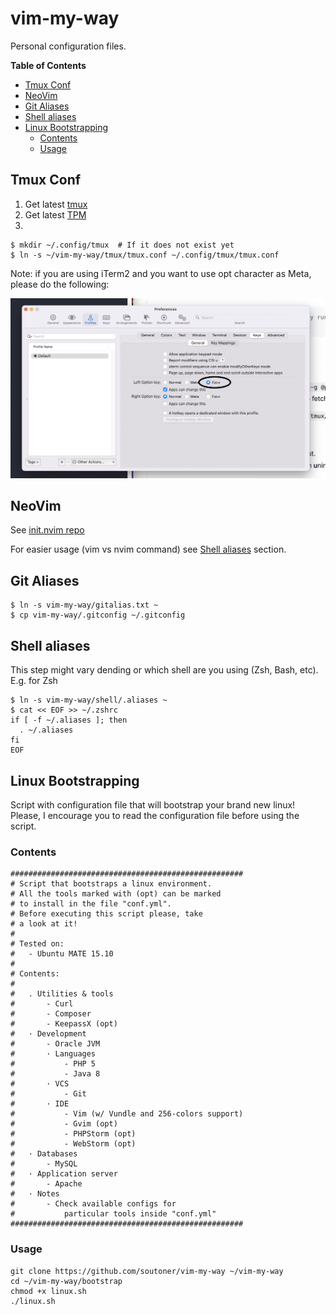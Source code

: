 vim-my-way
==========

Personal configuration files.

**Table of Contents**

- [Tmux Conf](#tmux-conf)
- [NeoVim](#neovim)
- [Git Aliases](#git-aliases)
- [Shell aliases](#shell-aliases)
- [Linux Bootstrapping](#linux-bootstrapping)
	- [Contents](#contents)
	- [Usage](#usage)


Tmux Conf
------

1. Get latest [tmux](https://github.com/tmux/tmux/wiki/Installing)
2. Get latest [TPM](https://github.com/tmux-plugins/tpm#installation) 
3. 

```
$ mkdir ~/.config/tmux	# If it does not exist yet
$ ln -s ~/vim-my-way/tmux/tmux.conf ~/.config/tmux/tmux.conf
```

Note: if you are using iTerm2 and you want to use opt character as Meta, please do the following:

![opt-as-meta-iterm2](images/opt-as-meta-iterm2.png)

NeoVim
------

See [init.nvim repo](https://github.com/soutoner/init.nvim)

For easier usage (vim vs nvim command) see [Shell aliases](#shell-aliases) section.

Git Aliases
------

```
$ ln -s vim-my-way/gitalias.txt ~
$ cp vim-my-way/.gitconfig ~/.gitconfig
```

Shell aliases
------

This step might vary dending or which shell are you using (Zsh, Bash, etc). E.g. for Zsh

```
$ ln -s vim-my-way/shell/.aliases ~
$ cat << EOF >> ~/.zshrc
if [ -f ~/.aliases ]; then
  . ~/.aliases
fi
EOF
```

Linux Bootstrapping
-------------------

Script with configuration file that will bootstrap your brand new linux! Please, I encourage you to read the configuration file before using the script.

### Contents

```
####################################################
# Script that bootstraps a linux environment.
# All the tools marked with (opt) can be marked
# to install in the file "conf.yml". 
# Before executing this script please, take
# a look at it!
#
# Tested on:
#   - Ubuntu MATE 15.10
#
# Contents:
# 
#   . Utilities & tools
#       - Curl
#       - Composer
#       - KeepassX (opt)
#   · Development
#       - Oracle JVM
#       · Languages
#           - PHP 5
#           - Java 8
#       · VCS
#           - Git
#       · IDE
#           - Vim (w/ Vundle and 256-colors support)
#           - Gvim (opt)
#           - PHPStorm (opt)
#           - WebStorm (opt)
#   · Databases
#       - MySQL
#   · Application server
#       - Apache
#   · Notes
#       - Check available configs for
#           particular tools inside "conf.yml"
####################################################
```

### Usage

```
git clone https://github.com/soutoner/vim-my-way ~/vim-my-way
cd ~/vim-my-way/bootstrap
chmod +x linux.sh
./linux.sh
```
